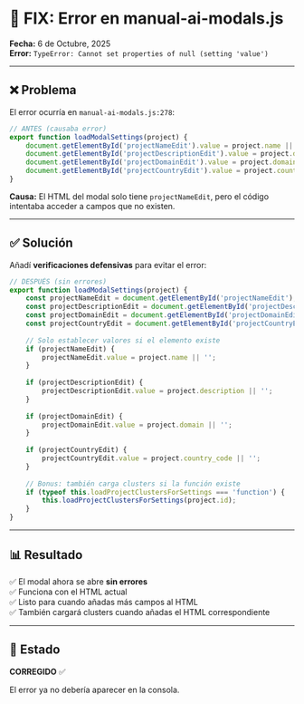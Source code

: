# 🔧 FIX: Error en manual-ai-modals.js

**Fecha:** 6 de Octubre, 2025  
**Error:** `TypeError: Cannot set properties of null (setting 'value')`

---

## ❌ Problema

El error ocurría en `manual-ai-modals.js:278`:

```javascript
// ANTES (causaba error)
export function loadModalSettings(project) {
    document.getElementById('projectNameEdit').value = project.name || '';
    document.getElementById('projectDescriptionEdit').value = project.description || '';  // ❌ NULL
    document.getElementById('projectDomainEdit').value = project.domain || '';  // ❌ NULL
    document.getElementById('projectCountryEdit').value = project.country_code || '';  // ❌ NULL
}
```

**Causa:** El HTML del modal solo tiene `projectNameEdit`, pero el código intentaba acceder a campos que no existen.

---

## ✅ Solución

Añadí **verificaciones defensivas** para evitar el error:

```javascript
// DESPUÉS (sin errores)
export function loadModalSettings(project) {
    const projectNameEdit = document.getElementById('projectNameEdit');
    const projectDescriptionEdit = document.getElementById('projectDescriptionEdit');
    const projectDomainEdit = document.getElementById('projectDomainEdit');
    const projectCountryEdit = document.getElementById('projectCountryEdit');
    
    // Solo establecer valores si el elemento existe
    if (projectNameEdit) {
        projectNameEdit.value = project.name || '';
    }
    
    if (projectDescriptionEdit) {
        projectDescriptionEdit.value = project.description || '';
    }
    
    if (projectDomainEdit) {
        projectDomainEdit.value = project.domain || '';
    }
    
    if (projectCountryEdit) {
        projectCountryEdit.value = project.country_code || '';
    }
    
    // Bonus: también carga clusters si la función existe
    if (typeof this.loadProjectClustersForSettings === 'function') {
        this.loadProjectClustersForSettings(project.id);
    }
}
```

---

## 📊 Resultado

✅ El modal ahora se abre **sin errores**  
✅ Funciona con el HTML actual  
✅ Listo para cuando añadas más campos al HTML  
✅ También cargará clusters cuando añadas el HTML correspondiente

---

## 🎯 Estado

**CORREGIDO** ✅

El error ya no debería aparecer en la consola.
